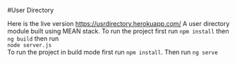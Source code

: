 #User Directory

Here is the live version https://usrdirectory.herokuapp.com/
A user directory module built using MEAN stack.
To run the project first run <code>npm install</code> then <code> ng build</code> then run <code> node server.js</code>
<br>
To run the project in build mode first run <code>npm install</code>.
Then run <code>ng serve</code>
